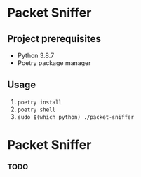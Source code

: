 # Packet Sniffer

## Project prerequisites
- Python 3.8.7
- Poetry package manager

## Usage

1.  `poetry install`
2. `poetry shell`
3. `sudo $(which python) ./packet-sniffer`


# Packet Sniffer

###  TODO